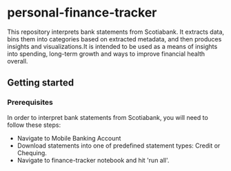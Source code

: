 # personal-finance-tracker

This repository interprets bank statements from Scotiabank. It extracts data, bins them into categories based on extracted metadata, and then produces insights and visualizations.It is intended to be used as a means of insights into spending, long-term growth and ways to improve financial health overall.

## Getting started

### Prerequisites
In order to interpret bank statements from Scotiabank, you will need to follow these steps:
- Navigate to Mobile Banking Account
- Download statements into one of predefined statement types: Credit or Chequing.
- Navigate to finance-tracker notebook and hit 'run all'.